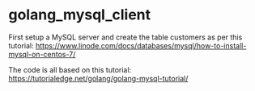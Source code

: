 # golang_mysql_client

First setup a MySQL server and create the table customers as per this tutorial: https://www.linode.com/docs/databases/mysql/how-to-install-mysql-on-centos-7/

The code is all based on this tutorial: https://tutorialedge.net/golang/golang-mysql-tutorial/
